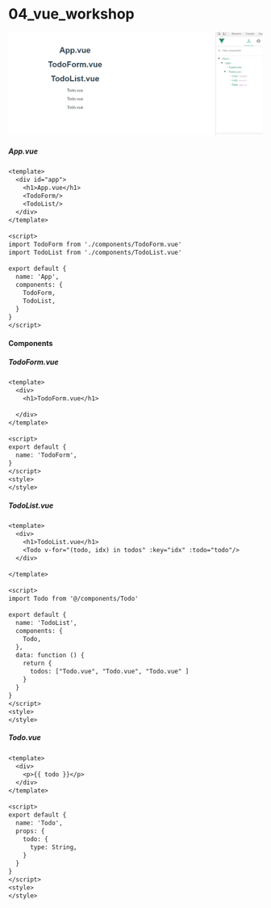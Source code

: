 # 04_vue_workshop



![image-20210512183517793](04_vue_workshop.assets/image-20210512183517793.png)



##### App.vue

```vue
<template>
  <div id="app">
    <h1>App.vue</h1>
    <TodoForm/>
    <TodoList/>
  </div>
</template>

<script>
import TodoForm from './components/TodoForm.vue'
import TodoList from './components/TodoList.vue'

export default {
  name: 'App',
  components: {
    TodoForm,
    TodoList,
  }
}
</script>
```



#### Components

##### TodoForm.vue

```vue
<template>
  <div>
    <h1>TodoForm.vue</h1>
    
  </div>
</template>

<script>
export default {
  name: 'TodoForm',
}
</script>
<style>
</style>
```



##### TodoList.vue

```vue
<template>
  <div>
    <h1>TodoList.vue</h1>
    <Todo v-for="(todo, idx) in todos" :key="idx" :todo="todo"/>
  </div>
  
</template>

<script>
import Todo from '@/components/Todo'

export default {
  name: 'TodoList',
  components: {
    Todo,
  },
  data: function () {
    return {
      todos: ["Todo.vue", "Todo.vue", "Todo.vue" ]
    }
  }
}
</script>
<style>
</style>
```



##### Todo.vue

```vue
<template>
  <div>
    <p>{{ todo }}</p>
  </div>
</template>

<script>
export default {
  name: 'Todo',
  props: {
    todo: {
      type: String,
    }
  }
}
</script>
<style>
</style>
```

